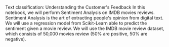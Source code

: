 Text classification: Understanding the Customer's Feedback 
In this notebook, we will perform Sentiment Analysis on IMDB movies reviews. Sentiment Analysis is the art of extracting people's opinion from digital text. We will use a regression model from Scikit-Learn able to predict the sentiment given a movie review.
We will use the IMDB movie review dataset, which consists of 50,000 movies review (50% are positive, 50% are negative).
